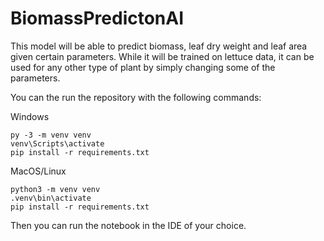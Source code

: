 # BiomassPredictonAI
This model will be able to predict biomass, leaf dry weight and leaf area given certain parameters. While it will be trained on lettuce data, it can be used for any other type of plant by simply changing some of the parameters.

You can the run the repository with the following commands:

Windows

```
py -3 -m venv venv
venv\Scripts\activate
pip install -r requirements.txt
```

MacOS/Linux

```
python3 -m venv venv
.venv\bin\activate
pip install -r requirements.txt
```

Then you can run the notebook in the IDE of your choice.